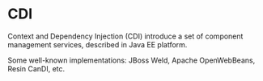 # CDI

Context and Dependency Injection (CDI) introduce a set of component management services, described in Java EE platform.

Some well-known implementations: JBoss Weld, Apache OpenWebBeans, Resin CanDI, etc.

